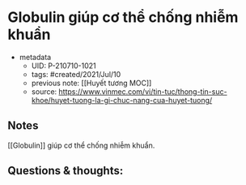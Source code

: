 # Globulin giúp cơ thể chống nhiễm khuẩn

- metadata
	- UID: P-210710-1021
	- tags: #created/2021/Jul/10
	- previous note: [[Huyết tương MOC]]
	- source: https://www.vinmec.com/vi/tin-tuc/thong-tin-suc-khoe/huyet-tuong-la-gi-chuc-nang-cua-huyet-tuong/

## Notes
[[Globulin]] giúp cơ thể chống nhiễm khuẩn.

## Questions & thoughts:

